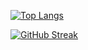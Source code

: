 <!--
**lchudinov/lchudinov** is a ✨ _special_ ✨ repository because its `README.md` (this file) appears on your GitHub profile.

Here are some ideas to get you started:

- 🔭 I’m currently working on ...
- 🌱 I’m currently learning ...
- 👯 I’m looking to collaborate on ...
- 🤔 I’m looking for help with ...
- 💬 Ask me about ...
- 📫 How to reach me: ...
- 😄 Pronouns: ...
- ⚡ Fun fact: ...
[![lchudinov' github stats](https://github-readme-stats.vercel.app/api?username=lchudinov)](https://github.com/anuraghazra/github-readme-stats)
-->


[![Top Langs](https://github-readme-stats.vercel.app/api/top-langs/?username=lchudinov&layout=compact&langs_count=10)](https://github.com/anuraghazra/github-readme-stats)

[![GitHub Streak](https://streak-stats.demolab.com/?user=lchudinov)](https://git.io/streak-stats)



